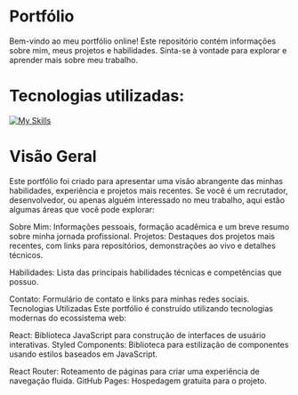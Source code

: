 # Portfólio

Bem-vindo ao meu portfólio online! Este repositório contém informações sobre mim, meus projetos e habilidades. Sinta-se à vontade para explorar e aprender mais sobre meu trabalho.

# Tecnologias utilizadas:

[![My Skills](https://skillicons.dev/icons?i=react,styledcomponents,materialui,javascript)](https://skillicons.dev)

# Visão Geral

Este portfólio foi criado para apresentar uma visão abrangente das minhas habilidades, experiência e projetos mais recentes. Se você é um recrutador, desenvolvedor, ou apenas alguém interessado no meu trabalho, aqui estão algumas áreas que você pode explorar:

Sobre Mim: Informações pessoais, formação acadêmica e um breve resumo sobre minha jornada profissional.
Projetos: Destaques dos projetos mais recentes, com links para repositórios, demonstrações ao vivo e detalhes técnicos.

Habilidades: Lista das principais habilidades técnicas e competências que possuo.

Contato: Formulário de contato e links para minhas redes sociais.
Tecnologias Utilizadas
Este portfólio é construído utilizando tecnologias modernas do ecossistema web:

React: Biblioteca JavaScript para construção de interfaces de usuário interativas.
Styled Components: Biblioteca para estilização de componentes usando estilos baseados em JavaScript.

React Router: Roteamento de páginas para criar uma experiência de navegação fluida.
GitHub Pages: Hospedagem gratuita para o projeto.
